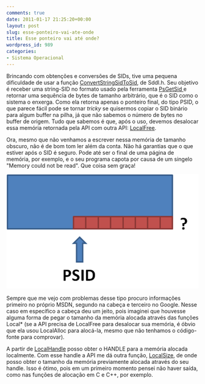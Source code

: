 ```yaml
---
comments: true
date: 2011-01-17 21:25:20+00:00
layout: post
slug: esse-ponteiro-vai-ate-onde
title: Esse ponteiro vai até onde?
wordpress_id: 989
categories:
- Sistema Operacional
---
```


Brincando com obtenções e conversões de SIDs, tive uma pequena dificuldade de usar a função [ConvertStringSidToSid](http://msdn.microsoft.com/en-us/library/aa376402%28v=vs.85%29.aspx), de Sddl.h. Seu objetivo é receber uma string-SID no formato usado pela ferramenta [PsGetSid ](http://technet.microsoft.com/en-us/sysinternals/bb897417)e retornar uma sequência de bytes de tamanho arbitrário, que é o SID como o sistema o enxerga. Como ela retorna apenas o ponteiro final, do tipo PSID, o que parece fácil pode se tornar _tricky_ se quisermos copiar o SID binário para algum buffer na pilha, já que não sabemos o número de bytes no buffer de origem. Tudo que sabemos é que, após o uso, devemos desalocar essa memória retornada pela API com outra API: [LocalFree](http://msdn.microsoft.com/en-us/library/aa366730%28v=vs.85%29.aspx).

Ora, mesmo que não venhamos a escrever nessa memória de tamanho obscuro, não é de bom tom ler além da conta. Não há garantias que o que estiver após o SID é seguro. Pode até ser o final de uma página de  memória, por exemplo, e o seu programa capota por causa de um singelo "Memory could not be read". Que coisa sem graça!

[](/images/psid-e-o-buraco-negro.png)


[![PSID e o Buraco Negro](/images/psid-e-o-buraco-negro.png)](/images/psid-e-o-buraco-negro.png)


Sempre que me vejo com problemas desse tipo procuro informações primeiro  no próprio MSDN, segundo na cabeça e terceiro no Google. Nesse caso em  específico a cabeça deu um jeito, pois imaginei que houvesse alguma  forma de pegar o tamanho da memória alocada através das funções Local*  (se a API precisa de LocalFree para desalocar sua memória, é óbvio que  ela usou LocalAlloc para alocá-la, mesmo que não tenhamos o código-fonte  para comprovar).

A partir de [LocalHandle](http://msdn.microsoft.com/en-us/library/aa366733%28v=vs.85%29.aspx) posso obter o HANDLE para a memória alocada localmente. Com esse handle a API me dá outra função, [LocalSize](http://msdn.microsoft.com/en-us/library/aa366745%28v=vs.85%29.aspx), de onde posso obter o tamanho da memória previamente alocada através do seu handle. Isso é ótimo, pois em um primeiro momento pensei não haver saída, como nas funções de alocação em C e C++, por exemplo.


